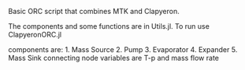 Basic ORC script that combines MTK and Clapyeron.

The components and some functions are in Utils.jl.
To run use ClapyeronORC.jl 

components are:
        1.  Mass Source
        2.  Pump
        3.  Evaporator
        4.  Expander
        5.  Mass Sink 
connecting node variables are T-p and mass flow rate